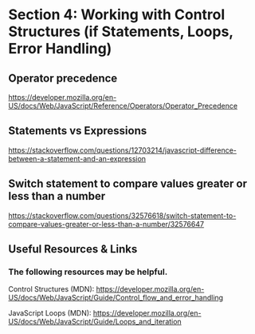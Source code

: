 # Section 4: Working with Control Structures (if Statements, Loops, Error Handling)

## Operator precedence

https://developer.mozilla.org/en-US/docs/Web/JavaScript/Reference/Operators/Operator_Precedence

## Statements vs Expressions

https://stackoverflow.com/questions/12703214/javascript-difference-between-a-statement-and-an-expression

## Switch statement to compare values greater or less than a number

https://stackoverflow.com/questions/32576618/switch-statement-to-compare-values-greater-or-less-than-a-number/32576647

## Useful Resources & Links

### The following resources may be helpful.

Control Structures (MDN):
https://developer.mozilla.org/en-US/docs/Web/JavaScript/Guide/Control_flow_and_error_handling

JavaScript Loops (MDN): https://developer.mozilla.org/en-US/docs/Web/JavaScript/Guide/Loops_and_iteration
